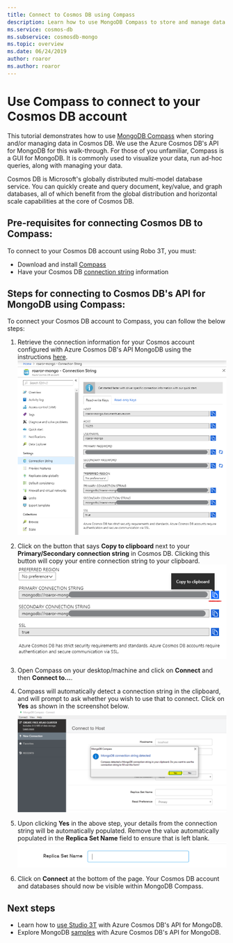```yaml
---
title: Connect to Cosmos DB using Compass
description: Learn how to use MongoDB Compass to store and manage data in Azure Cosmos DB.
ms.service: cosmos-db
ms.subservice: cosmosdb-mongo
ms.topic: overview
ms.date: 06/24/2019
author: roaror
ms.author: roaror
---
```


# Use Compass to connect to your Cosmos DB account

This tutorial demonstrates how to use [MongoDB Compass](https://www.mongodb.com/products/compass) when storing and/or managing data in Cosmos DB. We use the Azure Cosmos DB's API for MongoDB for this walk-through. For those of you unfamiliar, Compass is a GUI for MongoDB. It is commonly used to visualize your data, run ad-hoc queries, along with managing your data. 

Cosmos DB is Microsoft's globally distributed multi-model database service. You can quickly create and query document, key/value, and graph databases, all of which benefit from the global distribution and horizontal scale capabilities at the core of Cosmos DB.


## Pre-requisites for connecting Cosmos DB to Compass:
To connect to your Cosmos DB account using Robo 3T, you must:

* Download and install [Compass](https://www.mongodb.com/download-center/compass?jmp=hero)
* Have your Cosmos DB [connection string](connect-mongodb-account.md) information

## Steps for connecting to Cosmos DB's API for MongoDB using Compass:
To connect your Cosmos DB account to Compass, you can follow the below steps:

1. Retrieve the connection information for your Cosmos account configured with Azure Cosmos DB's API MongoDB using the instructions [here](connect-mongodb-account.md).
    ![Screenshot of the connection string blade](./media/mongodb-compass/mongodb-connection-compass.png)

2. Click on the button that says **Copy to clipboard** next to your **Primary/Secondary connection string** in Cosmos DB. Clicking this button will copy your entire connection string to your clipboard. 
    ![Screenshot of the copy to clipboard button](./media/mongodb-compass/mongodb-clipboard.png)

3. Open Compass on your desktop/machine and click on **Connect** and then **Connect to...**. 

4. Compass will automatically detect a connection string in the clipboard, and will prompt to ask whether you wish to use that to connect. Click on **Yes** as shown in the screenshot below.
    ![Screenshot of the Compass prompt to connect](./media/mongodb-compass/mongodb-compass-prompt.png)

5. Upon clicking **Yes** in the above step, your details from the connection string will be automatically populated. Remove the value automatically populated in the **Replica Set Name** field to ensure that is left blank. 
    ![Screenshot of the Compass prompt to connect](./media/mongodb-compass/mongodb-compass-replica.png)

6. Click on **Connect** at the bottom of the page. Your Cosmos DB account and databases should now be visible within MongoDB Compass.

## Next steps

- Learn how to [use Studio 3T](mongodb-mongochef.md) with Azure Cosmos DB's API for MongoDB.
- Explore MongoDB [samples](mongodb-samples.md) with Azure Cosmos DB's API for MongoDB.